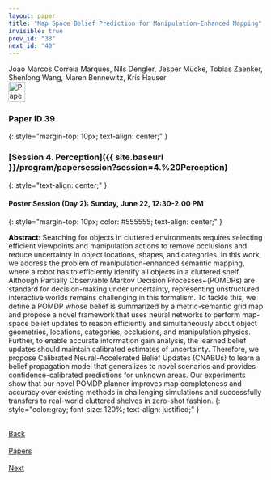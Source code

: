 ```yaml
---
layout: paper
title: "Map Space Belief Prediction for Manipulation-Enhanced Mapping"
invisible: true
prev_id: "38"
next_id: "40"
---
```

<div class="paper-authors">
  <div class="paper-author-box">
    <div class="paper-author-name">Joao Marcos Correia Marques, Nils Dengler, Jesper Mücke, Tobias Zaenker, Shenlong Wang, Maren Bennewitz, Kris Hauser</div>
    <div class="paper-author-uni"></div>
  </div>
</div>

<div class="paper-pdf">
  <div>
    <a href="https://www.roboticsproceedings.org/rss21/p039.pdf" title="Download PDF" target="_blank">
      <img src="{{ site.baseurl }}/images/paper_link_cardinal_red.png" alt="Paper PDF" width="33" height="40" />
    </a>
  </div>
</div>

### Paper ID 39
{: style="margin-top: 10px; text-align: center;" }

### [Session 4. Perception]({{ site.baseurl }}/program/papersession?session=4.%20Perception)
{: style="text-align: center;" }

#### Poster Session (Day 2): Sunday, June 22, 12:30-2:00 PM
{: style="margin-top: 10px; color: #555555; text-align: center;" }

<b style="color: black;">Abstract: </b>Searching for objects in cluttered environments requires selecting efficient viewpoints and manipulation actions to remove occlusions and reduce uncertainty in object locations, shapes, and categories. In this work, we address the problem of manipulation-enhanced semantic mapping, where a robot has to efficiently identify all objects in a cluttered shelf. Although Partially Observable Markov Decision Processes~(POMDPs) are standard for decision-making under uncertainty, representing unstructured interactive worlds remains challenging in this formalism. To tackle this, we define a POMDP whose belief is summarized by a metric-semantic grid map and propose a novel framework that uses neural networks to perform map-space belief updates to reason efficiently and simultaneously about object geometries, locations, categories, occlusions, and manipulation physics. Further, to enable accurate information gain analysis, the learned belief updates should maintain calibrated estimates of uncertainty. Therefore, we propose Calibrated Neural-Accelerated Belief Updates (CNABUs) to learn a belief propagation model that generalizes to novel scenarios and provides confidence-calibrated predictions for unknown areas. Our experiments show that our novel POMDP planner improves map completeness and accuracy over existing methods in challenging simulations and successfully transfers to real-world cluttered shelves in zero-shot fashion.
{: style="color:gray; font-size: 120%; text-align: justified;" }

<div class="paper-menu">
  <div class="paper-menu-inner">
    <a href="{{ site.baseurl }}/program/papers/38/" title="Previous Paper">
            <div class="paper-menu-icon">
                <i class="fas fa-arrow-left"></i><br>
                <span class="paper-menu-label">Back</span>
            </div>
        </a>
    <a href="{{ site.baseurl }}/program/papers" title="All Papers">
      <div class="paper-menu-icon">
        <i class="fas fa-list"></i><br>
        <span class="paper-menu-label">Papers</span>
      </div>
    </a>
    <a href="{{ site.baseurl }}/program/papers/40/" title="Next Paper">
            <div class="paper-menu-icon">
                <i class="fas fa-arrow-right"></i><br>
                <span class="paper-menu-label">Next</span>
            </div>
        </a>
  </div>
</div>
